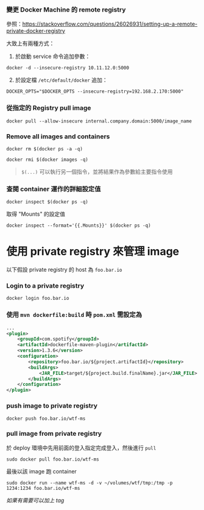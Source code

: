 ### 變更 Docker Machine 的 remote registry

參照：https://stackoverflow.com/questions/26026931/setting-up-a-remote-private-docker-registry

大致上有兩種方式：

1. 於啟動 service 命令追加參數：

```console
docker -d --insecure-registry 10.11.12.0:5000
```

2. 於設定檔 `/etc/default/docker` 追加：

```
DOCKER_OPTS="$DOCKER_OPTS --insecure-registry=192.168.2.170:5000"
```


### 從指定的 Registry pull image

```console
docker pull --allow-insecure internal.company.domain:5000/image_name
```


### Remove all images and containers

```console
docker rm $(docker ps -a -q)
```

```console
docker rmi $(docker images -q)
```


> `$(...)` 可以執行另一個指令，並將結果作為參數給主要指令使用


### 查閱 container 運作的詳細設定值

```console
docker inspect $(docker ps -q)
```


取得 "Mounts" 的設定值

```console
docker inspect --format='{{.Mounts}}' $(docker ps -q)
```


# 使用 private registry 來管理 image

以下假設 private registry 的 host 為 `foo.bar.io`


### Login to a private registry

```console
docker login foo.bar.io
```


### 使用 `mvn dockerfile:build` 時 `pom.xml` 需設定為

```xml
...
<plugin>
	<groupId>com.spotify</groupId>
	<artifactId>dockerfile-maven-plugin</artifactId>
	<version>1.3.6</version>
	<configuration>
		<repository>foo.bar.io/${project.artifactId}</repository>
		<buildArgs>
			<JAR_FILE>target/${project.build.finalName}.jar</JAR_FILE>
		</buildArgs>
	</configuration>
</plugin>
```


### push image to private registry

```console
docker push foo.bar.io/wtf-ms
```


### pull image from private registry

於 deploy 環境中先用前面的登入指定完成登入，然後進行 `pull`

```console
sudo docker pull foo.bar.io/wtf-ms
```

最後以該 image 跑 container

```console
sudo docker run --name wtf-ms -d -v ~/volumes/wtf/tmp:/tmp -p 1234:1234 foo.bar.io/wtf-ms
```

*如果有需要可以加上 tag*
